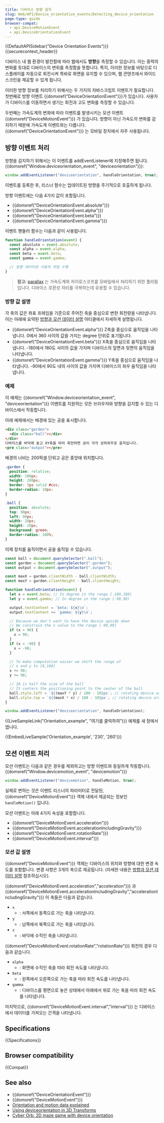 ```yaml
---
title: 디바이스 방향 감지
slug: Web/API/Device_orientation_events/Detecting_device_orientation
page-type: guide
browser-compat:
  - api.DeviceMotionEvent
  - api.DeviceOrientationEvent
---
```


{{DefaultAPISidebar("Device Orientation Events")}}{{securecontext_header}}

디바이스 내 웹 환경이 발전함에 따라 웹에서도 **방향**을 측정할 수 있습니다. 이는 중력의 변화를 토대로 디바이스의 변위를 측정함을 뜻합니다. 특히, 이러한 정보를 바탕으로 디스플레이를 자동으로 회전시켜 똑바로 화면을 유지할 수 있으며, 웹 콘텐츠에서 와이드 스크린을 제공할 수 있게 됩니다.

이러한 방향 정보를 처리하기 위해서는 두 가지의 자바스크립트 이벤트가 필요합니다. 첫번째로 방향 이벤트 {{domxref("DeviceOrientationEvent")}}가 있습니다. 사용자가 디바이스를 이동하면서 생기는 회전과 고도 변화를 측정할 수 있습니다.

두번째는 가속도계의 변화에 따라 이벤트를 발생시키는 모션 이벤트 {{domxref("DeviceMotionEvent")}} 가 있습니다. 방향이 아닌 가속도의 변화를 감지하기 때문에 가속도계 이벤트와는 다릅니다. {{domxref("DeviceOrientationEvent")}} 는 모바일 장치에서 자주 사용됩니다.

## 방향 이벤트 처리

방향을 감지하기 위해서는 이 이벤트를 addEventListener에 지정해주면 됩니다. {{domxref("Window.deviceorientation_event", "deviceorientation")}}:

```js
window.addEventListener("deviceorientation", handleOrientation, true);
```

이벤트를 등록한 후, 리스너 함수는 업데이트된 방향을 주기적으로 호출하게 됩니다.

방향 이벤트에는 다음 4가지 값이 포함됩니다.

- {{domxref("DeviceOrientationEvent.absolute")}}
- {{domxref("DeviceOrientationEvent.alpha")}}
- {{domxref("DeviceOrientationEvent.beta")}}
- {{domxref("DeviceOrientationEvent.gamma")}}

이벤트 핸들러 함수는 다음과 같이 사용됩니다.

```js
function handleOrientation(event) {
  const absolute = event.absolute;
  const alpha = event.alpha;
  const beta = event.beta;
  const gamma = event.gamma;

  // 방향 데이터로 사용자 작업 수행
}
```

> **참고:** [parallax](https://github.com/wagerfield/parallax) 는 가속도계와 자이로스코프를 모바일에서 처리하기 위한 폴라필 입니다. 디바이스 호환성 차리를 극복하는데 유용할 수 있습니다.

### 방향 값 설명

각 축의 값은 좌표 프레임을 기준으로 주어진 축을 중심으로 변한 회전량을 나타냅니다. 이는 아래에 요약된 [방향과 모션 데이터 설명](/ko/docs/Web/API/Device_orientation_events/Orientation_and_motion_data_explained) 아티클에서 자세하게 설명됩니다.

- {{domxref("DeviceOrientationEvent.alpha")}} Z축을 중심으로 움직임을 나타냅니다. 0에서 360 사이의 값을 가지는 degree 단위로 표기됩니다.
- {{domxref("DeviceOrientationEvent.beta")}} X축을 중심으로 움직임을 나타냅니다. -180에서 180도 사이의 값을 가지며 디바이스의 앞면과 뒷면의 움직임을 나타냅니다.
- {{domxref("DeviceOrientationEvent.gamma")}} Y축을 중심으로 움직임을 나타냅니다. -90에서 90도 내의 사이의 값을 가지며 디바이스의 좌우 움직임을 나타냅니다.

### 예제

이 예제는 {{domxref("Window.deviceorientation_event", "deviceorientation")}} 이벤트를 지원하는 모든 브라우저와 방향을 감지할 수 있는 디바이스에서 작동합니다.

아래 예제에서는 배경에 있는 공을 표시합니다.

```html
<div class="garden">
  <div class="ball"></div>
</div>
디바이스를 바닥에 놓고 XY축을 따라 회전하면 공이 각각 상하좌우로 움직입니다.
<pre class="output"></pre>
```

배경의 너비는 200픽셀 단위고 공은 중앙에 위치합니다.

```css
.garden {
  position: relative;
  width: 200px;
  height: 200px;
  border: 5px solid #ccc;
  border-radius: 10px;
}

.ball {
  position: absolute;
  top: 90px;
  left: 90px;
  width: 20px;
  height: 20px;
  background: green;
  border-radius: 100%;
}
```

이제 장치를 움직이면서 공을 움직일 수 있습니다.

```js
const ball = document.querySelector(".ball");
const garden = document.querySelector(".garden");
const output = document.querySelector(".output");

const maxX = garden.clientWidth - ball.clientWidth;
const maxY = garden.clientHeight - ball.clientHeight;

function handleOrientation(event) {
  let x = event.beta; // In degree in the range [-180,180)
  let y = event.gamma; // In degree in the range [-90,90)

  output.textContent = `beta: ${x}\n`;
  output.textContent += `gamma: ${y}\n`;

  // Because we don't want to have the device upside down
  // We constrain the x value to the range [-90,90]
  if (x > 90) {
    x = 90;
  }
  if (x < -90) {
    x = -90;
  }

  // To make computation easier we shift the range of
  // x and y to [0,180]
  x += 90;
  y += 90;

  // 10 is half the size of the ball
  // It centers the positioning point to the center of the ball
  ball.style.left = `${(maxY * y) / 180 - 10}px`; // rotating device around the y axis moves the ball horizontally
  ball.style.top = `${(maxX * x) / 180 - 10}px`; // rotating device around the x axis moves the ball vertically
}

window.addEventListener("deviceorientation", handleOrientation);
```

{{LiveSampleLink("Orientation_example", "여기를 클릭하여")}} 예제를 새 창에서 엽니다.

{{EmbedLiveSample('Orientation_example', '230', '260')}}

## 모션 이벤트 처리

모션 이벤트는 다음과 같은 경우를 제외하고는 방향 이벤트와 동일하게 작동합니다. {{domxref("Window.devicemotion_event", "devicemotion")}}

```js
window.addEventListener("devicemotion", handleMotion, true);
```

실제로 변하는 것은 이벤트 리스너의 파라미터로 전달된, {{domxref("DeviceMotionEvent")}} 객체 내에서 제공되는 정보인 `handleMotion()` 입니다.

모션 이벤트는 아래 4가지 속성을 포함합니다.

- {{domxref("DeviceMotionEvent.acceleration")}}
- {{domxref("DeviceMotionEvent.accelerationIncludingGravity")}}
- {{domxref("DeviceMotionEvent.rotationRate")}}
- {{domxref("DeviceMotionEvent.interval")}}

### 모션 값 설명

{{domxref("DeviceMotionEvent")}} 객체는 디바이스의 위치와 방향에 대한 변경 속도를 포함합니다. 변경 사항은 3개의 축으로 제공됩니다. (자세한 내용은 [방향과 모션 데이터 설명](/ko/docs/Web/API/Device_orientation_events/Orientation_and_motion_data_explained) 참조하십시오).

{{domxref("DeviceMotionEvent.acceleration","acceleration")}} 과 {{domxref("DeviceMotionEvent.accelerationIncludingGravity","accelerationIncludingGravity")}} 이 축들은 다음과 같습니다.

- `x`
  - : 서쪽에서 동쪽으로 가는 축을 나타냅니다.
- `y`
  - : 남쪽에서 북쪽으로 가는 축을 나타냅니다.
- `z`
  - : 바닥에 수직인 축을 나타냅니다.

{{domxref("DeviceMotionEvent.rotationRate","rotationRate")}} 회전의 경우 다음과 같습니다.

- `alpha`
  - : 화면에 수직인 축을 따라 회전 속도를 나타냅니다.
- `beta`
  - : 왼쪽에서 오른쪽으로 가는 축을 따라 회전 속도를 나타냅니다.
- `gamma`
  - : 디바이스를 평면으로 놓은 상태에서 아래에서 위로 가는 축을 따라 회전 속도를 나타냅니다.

마지막으로, {{domxref("DeviceMotionEvent.interval","interval")}} 는 디바이스에서 데이터를 가져오는 간격을 나타냅니다.

## Specifications

{{Specifications}}

## Browser compatibility

{{Compat}}

## See also

- {{domxref("DeviceOrientationEvent")}}
- {{domxref("DeviceMotionEvent")}}
- [Orientation and motion data explained](/en-US/docs/Web/API/Device_orientation_events/Orientation_and_motion_data_explained)
- [Using deviceorientation in 3D Transforms](/en-US/docs/Web/API/Device_orientation_events/Using_device_orientation_with_3D_transforms)
- [Cyber Orb: 2D maze game with device orientation](/en-US/docs/Games/Tutorials/HTML5_Gamedev_Phaser_Device_Orientation)
